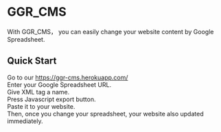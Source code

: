 GGR_CMS
===
With GGR_CMS， you can easily change your website content by Google Spreadsheet.<br>


Quick Start
---
Go to our https://ggr-cms.herokuapp.com/  <br>
Enter your Google Spreadsheet URL.<br>
Give XML tag a name.<br>
Press Javascript export button.<br>
Paste it to your website.<br>
Then, once you change your spreadsheet, your website also updated immediately.<br>

